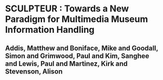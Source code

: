 # SCULPTEUR : Towards a New Paradigm for Multimedia Museum Information Handling
## Addis, Matthew and Boniface, Mike and Goodall, Simon and Grimwood, Paul and Kim, Sanghee and Lewis, Paul and Martinez, Kirk and Stevenson, Alison
